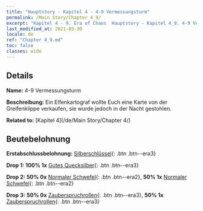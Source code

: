 ```yaml
---
title: "Hauptstory - Kapitel 4 - 4-9 Vermessungsturm"
permalink: /Main Story/Chapter 4_9/
excerpt: "Kapitel 4 - 9. Era of Chaos  Hauptstory - Kapitel 4_9. 4-9 Vermessungsturm"
last_modified_at: 2021-03-30
locale: de
ref: "Chapter 4_9.md"
toc: false
classes: wide
---
```


## Details

 **Name:** 4-9 Vermessungsturm

 **Beschreibung:** Ein Elfenkartograf wollte Euch eine Karte von der Greifenklippe verkaufen, sie wurde jedoch in der Nacht gestohlen.

 **Related to:** [Kapitel 4](/de/Main Story/Chapter 4/)

## Beutebelohnung

 **Erstabschlussbelohnung:** [Silberschlüssel](/de/Items/con_693/){: .btn .btn--era3}

 **Drop 1:** **100% 1x** [Gutes Quecksilber](/de/Items/mat_14/){: .btn .btn--era3}

 **Drop 2:** **50% 0x** [Normaler Schwefel](/de/Items/mat_9/){: .btn .btn--era2}, **50% 1x** [Normaler Schwefel](/de/Items/mat_9/){: .btn .btn--era2}

 **Drop 3:** **50% 0x** [Zauberspruchrollen](/de/Items/con_694/){: .btn .btn--era3}, **50% 1x** [Zauberspruchrollen](/de/Items/con_694/){: .btn .btn--era3}


